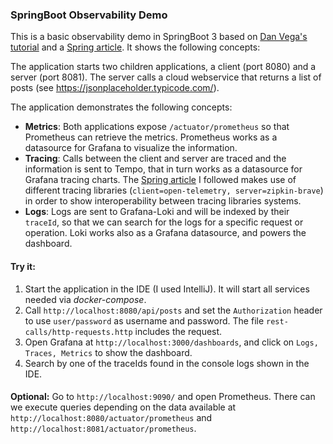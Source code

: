### SpringBoot Observability Demo

This is a basic observability demo in SpringBoot 3 based
on [Dan Vega's tutorial](https://www.youtube.com/watch?v=exRkiVLyPpc) and
a [Spring article](https://spring.io/blog/2022/10/12/observability-with-spring-boot-3). It shows the following concepts:

The application starts two children applications, a client (port 8080) and a server (port 8081). The server calls a
cloud webservice that returns a list of posts (see https://jsonplaceholder.typicode.com/).

The application demonstrates the following concepts:

* **Metrics**: Both applications expose `/actuator/prometheus` so that Prometheus can retrieve the metrics. Prometheus
  works as a datasource for Grafana to visualize the information.
* **Tracing**: Calls between the client and server are traced and the information is sent to Tempo, that in turn works
  as a datasource for Grafana tracing charts.
  The [Spring article](https://spring.io/blog/2022/10/12/observability-with-spring-boot-3) I followed makes use of
  different tracing libraries (`client=open-telemetry, server=zipkin-brave`) in order to show interoperability between
  tracing libraries systems.
* **Logs**: Logs are sent to Grafana-Loki and will be indexed by their `traceId`, so that we can search for the logs for
  a specific request or operation. Loki works also as a Grafana datasource, and powers the dashboard.

#### Try it:

1. Start the application in the IDE (I used IntelliJ). It will start all services needed via _docker-compose_.
2. Call `http://localhost:8080/api/posts` and set the `Authorization` header to use `user/password` as username and
   password. The file `rest-calls/http-requests.http` includes the request.
3. Open Grafana at `http://localhost:3000/dashboards`, and click on `Logs, Traces, Metrics` to show the dashboard.
4. Search by one of the traceIds found in the console logs shown in the IDE.

####

**Optional:** Go to `http://localhost:9090/` and open Prometheus. There can we execute queries depending on the data
available at `http://localhost:8080/actuator/prometheus` and `http://localhost:8081/actuator/prometheus`.